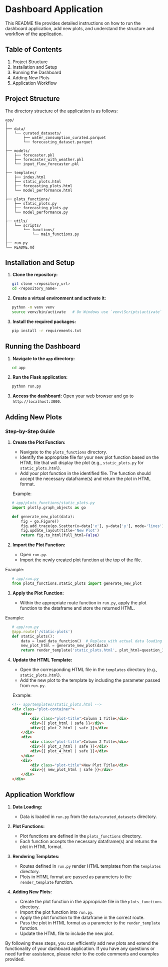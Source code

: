 
# Dashboard Application

This README file provides detailed instructions on how to run the dashboard application, add new plots, and understand the structure and workflow of the application.

## Table of Contents
1. Project Structure
2. Installation and Setup
3. Running the Dashboard
4. Adding New Plots
5. Application Workflow

## Project Structure

The directory structure of the application is as follows:
```
app/
│
├── data/
│   └── curated_datasets/
│       ├── water_consumption_curated.parquet
│       └── forecasting_dataset.parquet
│
├── models/
│   ├── forecaster.pkl
│   ├── forecaster_with_weather.pkl
│   └── input_flow_forecaster.pkl
│
├── templates/
│   ├── index.html
│   ├── static_plots.html
│   ├── forecasting_plots.html
│   └── model_performance.html
│
├── plots_functions/
│   ├── static_plots.py
│   ├── forecasting_plots.py
│   └── model_performance.py
│
├── utils/
│   └── scripts/
│       └── functions/
│           └── main_functions.py
│
├── run.py
└── README.md
```

## Installation and Setup

1. **Clone the repository:**

```bash
   git clone <repository_url>
   cd <repository_name>
```

2. **Create a virtual environment and activate it:**

```bash
   python -m venv venv
   source venv/bin/activate   # On Windows use `venv\Scripts\activate`
```

3. **Install the required packages:**

```bash
   pip install -r requirements.txt
```

## Running the Dashboard

1. **Navigate to the `app` directory:**

```bash
   cd app
```

2. **Run the Flask application:**

```bash
   python run.py
```

3. **Access the dashboard:**
Open your web browser and go to `http://localhost:3000`.

## Adding New Plots

### Step-by-Step Guide

1. **Create the Plot Function:**
   - Navigate to the `plots_functions` directory.
   - Identify the appropriate file for your new plot function based on the HTML file that will display the plot (e.g., `static_plots.py` for `static_plots.html`).
   - Add your plot function in the identified file. The function should accept the necessary dataframe(s) and return the plot in HTML format.

   Example:

```python
   # app/plots_functions/static_plots.py
   import plotly.graph_objects as go

   def generate_new_plot(data):
       fig = go.Figure()
       fig.add_trace(go.Scatter(x=data['x'], y=data['y'], mode='lines'))
       fig.update_layout(title='New Plot')
       return fig.to_html(full_html=False)
```

2. **Import the Plot Function:**

   - Open `run.py`.
   - Import the newly created plot function at the top of the file.

Example:

```python
   # app/run.py
   from plots_functions.static_plots import generate_new_plot
```

3. **Apply the Plot Function:**

   - Within the appropriate route function in `run.py`, apply the plot function to the dataframe and store the returned HTML.

Example:

```python
   # app/run.py
   @app.route('/static-plots')
   def static_plots():
       data = load_data_function()  # Replace with actual data loading function
       new_plot_html = generate_new_plot(data)
       return render_template('static_plots.html', plot_html=question_1_plot, plot_2_html=question_2_plot, plot_3_html=question_3_plot, plot_4_html=new_plot_html)
```

4. **Update the HTML Template:**

   - Open the corresponding HTML file in the `templates` directory (e.g., `static_plots.html`).
   - Add the new plot to the template by including the parameter passed from `run.py`.

   Example:

```html
   <!-- app/templates/static_plots.html -->
   <div class="plot-container">
       <div>
           <div class="plot-title">Column 1 Title</div>
           <div>{{ plot_html | safe }}</div>
           <div>{{ plot_2_html | safe }}</div>
       </div>
       <div>
           <div class="plot-title">Column 2 Title</div>
           <div>{{ plot_3_html | safe }}</div>
           <div>{{ plot_4_html | safe }}</div>
       </div>
       <div>
           <div class="plot-title">New Plot Title</div>
           <div>{{ new_plot_html | safe }}</div>
       </div>
   </div>
```

## Application Workflow

1. **Data Loading:**
   - Data is loaded in `run.py` from the `data/curated_datasets` directory.

2. **Plot Functions:**
   - Plot functions are defined in the `plots_functions` directory.
   - Each function accepts the necessary dataframe(s) and returns the plot in HTML format.

3. **Rendering Templates:**
   - Routes defined in `run.py` render HTML templates from the `templates` directory.
   - Plots in HTML format are passed as parameters to the `render_template` function.

4. **Adding New Plots:**
   - Create the plot function in the appropriate file in the `plots_functions` directory.
   - Import the plot function into `run.py`.
   - Apply the plot function to the dataframe in the correct route.
   - Pass the plot in HTML format as a parameter to the `render_template` function.
   - Update the HTML file to include the new plot.

By following these steps, you can efficiently add new plots and extend the functionality of your dashboard application. If you have any questions or need further assistance, please refer to the code comments and examples provided.
